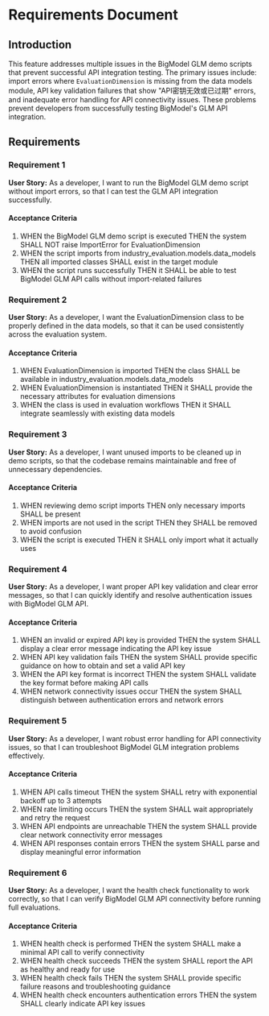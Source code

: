 # Requirements Document

## Introduction

This feature addresses multiple issues in the BigModel GLM demo scripts that prevent successful API integration testing. The primary issues include: import errors where `EvaluationDimension` is missing from the data models module, API key validation failures that show "API密钥无效或已过期" errors, and inadequate error handling for API connectivity issues. These problems prevent developers from successfully testing BigModel's GLM API integration.

## Requirements

### Requirement 1

**User Story:** As a developer, I want to run the BigModel GLM demo script without import errors, so that I can test the GLM API integration successfully.

#### Acceptance Criteria

1. WHEN the BigModel GLM demo script is executed THEN the system SHALL NOT raise ImportError for EvaluationDimension
2. WHEN the script imports from industry_evaluation.models.data_models THEN all imported classes SHALL exist in the target module
3. WHEN the script runs successfully THEN it SHALL be able to test BigModel GLM API calls without import-related failures

### Requirement 2

**User Story:** As a developer, I want the EvaluationDimension class to be properly defined in the data models, so that it can be used consistently across the evaluation system.

#### Acceptance Criteria

1. WHEN EvaluationDimension is imported THEN the class SHALL be available in industry_evaluation.models.data_models
2. WHEN EvaluationDimension is instantiated THEN it SHALL provide the necessary attributes for evaluation dimensions
3. WHEN the class is used in evaluation workflows THEN it SHALL integrate seamlessly with existing data models

### Requirement 3

**User Story:** As a developer, I want unused imports to be cleaned up in demo scripts, so that the codebase remains maintainable and free of unnecessary dependencies.

#### Acceptance Criteria

1. WHEN reviewing demo script imports THEN only necessary imports SHALL be present
2. WHEN imports are not used in the script THEN they SHALL be removed to avoid confusion
3. WHEN the script is executed THEN it SHALL only import what it actually uses

### Requirement 4

**User Story:** As a developer, I want proper API key validation and clear error messages, so that I can quickly identify and resolve authentication issues with BigModel GLM API.

#### Acceptance Criteria

1. WHEN an invalid or expired API key is provided THEN the system SHALL display a clear error message indicating the API key issue
2. WHEN API key validation fails THEN the system SHALL provide specific guidance on how to obtain and set a valid API key
3. WHEN the API key format is incorrect THEN the system SHALL validate the key format before making API calls
4. WHEN network connectivity issues occur THEN the system SHALL distinguish between authentication errors and network errors

### Requirement 5

**User Story:** As a developer, I want robust error handling for API connectivity issues, so that I can troubleshoot BigModel GLM integration problems effectively.

#### Acceptance Criteria

1. WHEN API calls timeout THEN the system SHALL retry with exponential backoff up to 3 attempts
2. WHEN rate limiting occurs THEN the system SHALL wait appropriately and retry the request
3. WHEN API endpoints are unreachable THEN the system SHALL provide clear network connectivity error messages
4. WHEN API responses contain errors THEN the system SHALL parse and display meaningful error information

### Requirement 6

**User Story:** As a developer, I want the health check functionality to work correctly, so that I can verify BigModel GLM API connectivity before running full evaluations.

#### Acceptance Criteria

1. WHEN health check is performed THEN the system SHALL make a minimal API call to verify connectivity
2. WHEN health check succeeds THEN the system SHALL report the API as healthy and ready for use
3. WHEN health check fails THEN the system SHALL provide specific failure reasons and troubleshooting guidance
4. WHEN health check encounters authentication errors THEN the system SHALL clearly indicate API key issues
